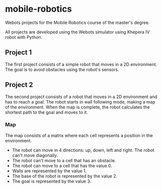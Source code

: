 # mobile-robotics
Webots projects for the Mobile Robotics course of the master's degree.

All projects are developed using the Webots simulator using Khepera IV robot with Python.

## Project 1
The first project consists of a simple robot that moves in a 2D environment. The goal is to avoid obstacles using the robot's sensors.

## Project 2
The second project consists of a robot that moves in a 2D environment and has to reach a goal. The robot starts in wall following mode, making a map of the environment. When the map is complete, the robot calculates the shortest path to the goal and moves to it.

### Map
The map consists of a matrix where each cell represents a position in the environment. 
- The robot can move in 4 directions: up, down, left and right. The robot can't move diagonally. 
- The robot can't move to a cell that has an obstacle. 
- The robot can move to a cell that has the value 0. 
- Walls are represented by the value 1. 
- The base of the robot is represented by the value 2. 
- The goal is represented by the value 3.
